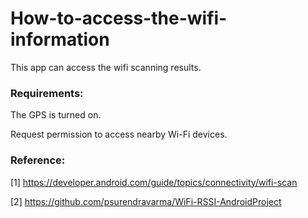 # How-to-access-the-wifi-information

This app can access the wifi scanning results.

### Requirements:

The GPS is turned on.

Request permission to access nearby Wi-Fi devices.

### Reference:

[1] https://developer.android.com/guide/topics/connectivity/wifi-scan

[2] https://github.com/psurendravarma/WiFi-RSSI-AndroidProject
